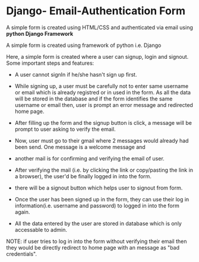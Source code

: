# Django- Email-Authentication Form
 A simple form is created using HTML/CSS and authenticated via email using **python Django Framework**


A simple form is created using framework of python i.e. Django

Here, a simple form is created where a user can signup, login and signout. Some important steps and features:

- A user cannot signIn if he/she hasn't sign up first.

- While signing up, a user must be carefully not to enter same username or email which is already registred or in used in the form. 
  As all the data will be stored in the database and if the form identifies the same username or email then, user is prompt an error message and redirected home page.

- After filling up the form and the signup button is click, a message will be prompt to user asking to verify the email.

- Now, user must go to their gmail where 2 messages would already had been send. One message is a welcome message and 
- another mail is for confirming and verifying the email of user.

- After verifying the mail (i.e. by clicking the link or copy/pasting the link in a browser), the user'd be finally logged in into the form.

- there will be a signout button which helps user to signout from form.

- Once the user has been signed up in the form, they can use their log in information(i.e. username and password) to logged in into the form again.

- All the data entered by the user are stored in database which is only accessable to admin.


NOTE: if user tries to log in into the form without verifying their email then they would be directly redirect to home page with an message as "bad credentials".
